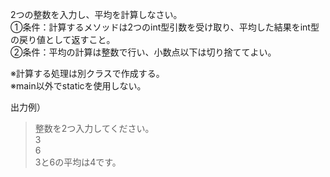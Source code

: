 2つの整数を入力し、平均を計算しなさい。  
①条件：計算するメソッドは2つのint型引数を受け取り、平均した結果をint型の戻り値として返すこと。  
②条件：平均の計算は整数で行い、小数点以下は切り捨ててよい。

※計算する処理は別クラスで作成する。  
※main以外でstaticを使用しない。

 出力例）
> 整数を2つ入力してください。  
> 3  
> 6  
> 3と6の平均は4です。
